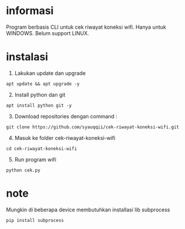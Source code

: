 # informasi
Program berbasis CLI untuk cek riwayat koneksi wifi.
Hanya untuk WINDOWS. Belum support LINUX.

# instalasi
1. Lakukan update dan upgrade
```
apt update && apt upgrade -y
```
2. Install python dan git
```
apt install python git -y
```
3. Download repositories dengan command :
```
git clone https://github.com/syauqqii/cek-riwayat-koneksi-wifi.git
```
4. Masuk ke folder cek-riwayat-koneksi-wifi
```
cd cek-riwayat-koneksi-wifi
```
5. Run program wifi
```
python cek.py
```

# note
Mungkin di beberapa device membutuhkan installasi lib subprocess
```
pip install subprocess
```

